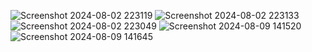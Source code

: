 
 
 ![Screenshot 2024-08-02 223119](https://github.com/user-attachments/assets/59e25277-4b7d-41f8-bec9-a95a4abdd969)
![Screenshot 2024-08-02 223133](https://github.com/user-attachments/assets/30ab4427-4482-4499-9628-0fa3eb96da51)
![Screenshot 2024-08-02 223049](https://github.com/user-attachments/assets/0cd5316b-5785-4d3a-8f14-408b55a8ada9)
![Screenshot 2024-08-09 141520](https://github.com/user-attachments/assets/44ae341e-12b1-4354-b329-c8457edad4af)
![Screenshot 2024-08-09 141645](https://github.com/user-attachments/assets/b8dd3013-295d-4055-89a1-c39341442c1b)
